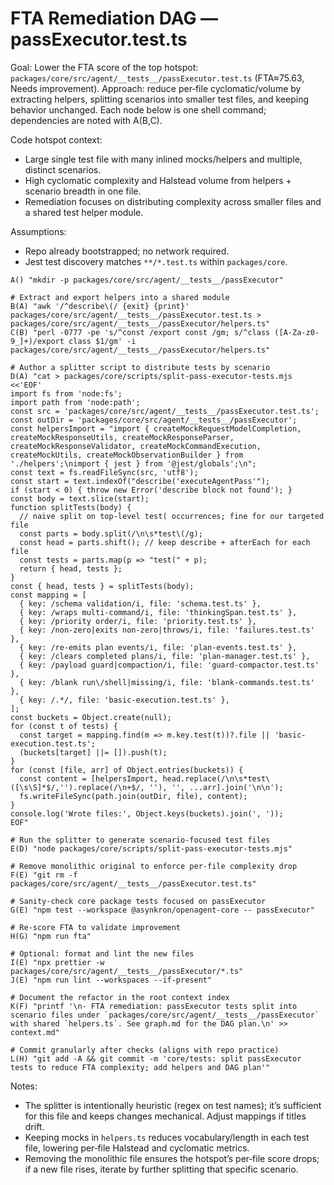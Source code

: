 # FTA Remediation DAG — passExecutor.test.ts

Goal: Lower the FTA score of the top hotspot: `packages/core/src/agent/__tests__/passExecutor.test.ts` (FTA≈75.63, Needs improvement). Approach: reduce per‑file cyclomatic/volume by extracting helpers, splitting scenarios into smaller test files, and keeping behavior unchanged. Each node below is one shell command; dependencies are noted with A(B,C).

Code hotspot context:

- Large single test file with many inlined mocks/helpers and multiple, distinct scenarios.
- High cyclomatic complexity and Halstead volume from helpers + scenario breadth in one file.
- Remediation focuses on distributing complexity across smaller files and a shared test helper module.

Assumptions:

- Repo already bootstrapped; no network required.
- Jest test discovery matches `**/*.test.ts` within `packages/core`.

```dag
A() "mkdir -p packages/core/src/agent/__tests__/passExecutor"

# Extract and export helpers into a shared module
B(A) "awk '/^describe\(/ {exit} {print}' packages/core/src/agent/__tests__/passExecutor.test.ts > packages/core/src/agent/__tests__/passExecutor/helpers.ts"
C(B) "perl -0777 -pe 's/^const /export const /gm; s/^class ([A-Za-z0-9_]+)/export class $1/gm' -i packages/core/src/agent/__tests__/passExecutor/helpers.ts"

# Author a splitter script to distribute tests by scenario
D(A) "cat > packages/core/scripts/split-pass-executor-tests.mjs <<'EOF'
import fs from 'node:fs';
import path from 'node:path';
const src = 'packages/core/src/agent/__tests__/passExecutor.test.ts';
const outDir = 'packages/core/src/agent/__tests__/passExecutor';
const helpersImport = "import { createMockRequestModelCompletion, createMockResponseUtils, createMockResponseParser, createMockResponseValidator, createMockCommandExecution, createMockUtils, createMockObservationBuilder } from './helpers';\nimport { jest } from '@jest/globals';\n";
const text = fs.readFileSync(src, 'utf8');
const start = text.indexOf("describe('executeAgentPass'");
if (start < 0) { throw new Error('describe block not found'); }
const body = text.slice(start);
function splitTests(body) {
  // naive split on top-level test( occurrences; fine for our targeted file
  const parts = body.split(/\n\s*test\(/g);
  const head = parts.shift(); // keep describe + afterEach for each file
  const tests = parts.map(p => "test(" + p);
  return { head, tests };
}
const { head, tests } = splitTests(body);
const mapping = [
  { key: /schema validation/i, file: 'schema.test.ts' },
  { key: /wraps multi-command/i, file: 'thinkingSpan.test.ts' },
  { key: /priority order/i, file: 'priority.test.ts' },
  { key: /non-zero|exits non-zero|throws/i, file: 'failures.test.ts' },
  { key: /re-emits plan events/i, file: 'plan-events.test.ts' },
  { key: /clears completed plans/i, file: 'plan-manager.test.ts' },
  { key: /payload guard|compaction/i, file: 'guard-compactor.test.ts' },
  { key: /blank run\/shell|missing/i, file: 'blank-commands.test.ts' },
  { key: /.*/, file: 'basic-execution.test.ts' },
];
const buckets = Object.create(null);
for (const t of tests) {
  const target = mapping.find(m => m.key.test(t))?.file || 'basic-execution.test.ts';
  (buckets[target] ||= []).push(t);
}
for (const [file, arr] of Object.entries(buckets)) {
  const content = [helpersImport, head.replace(/\n\s*test\([\s\S]*$/,'').replace(/\n+$/, ''), '', ...arr].join('\n\n');
  fs.writeFileSync(path.join(outDir, file), content);
}
console.log('Wrote files:', Object.keys(buckets).join(', '));
EOF"

# Run the splitter to generate scenario-focused test files
E(D) "node packages/core/scripts/split-pass-executor-tests.mjs"

# Remove monolithic original to enforce per-file complexity drop
F(E) "git rm -f packages/core/src/agent/__tests__/passExecutor.test.ts"

# Sanity-check core package tests focused on passExecutor
G(E) "npm test --workspace @asynkron/openagent-core -- passExecutor"

# Re-score FTA to validate improvement
H(G) "npm run fta"

# Optional: format and lint the new files
I(E) "npx prettier -w packages/core/src/agent/__tests__/passExecutor/*.ts"
J(E) "npm run lint --workspaces --if-present"

# Document the refactor in the root context index
K(F) "printf '\n- FTA remediation: passExecutor tests split into scenario files under `packages/core/src/agent/__tests__/passExecutor` with shared `helpers.ts`. See graph.md for the DAG plan.\n' >> context.md"

# Commit granularly after checks (aligns with repo practice)
L(H) "git add -A && git commit -m 'core/tests: split passExecutor tests to reduce FTA complexity; add helpers and DAG plan'"
```

Notes:

- The splitter is intentionally heuristic (regex on test names); it’s sufficient for this file and keeps changes mechanical. Adjust mappings if titles drift.
- Keeping mocks in `helpers.ts` reduces vocabulary/length in each test file, lowering per‑file Halstead and cyclomatic metrics.
- Removing the monolithic file ensures the hotspot’s per‑file score drops; if a new file rises, iterate by further splitting that specific scenario.
